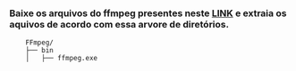 ### Baixe os arquivos do ffmpeg presentes neste [LINK](https://drive.google.com/drive/folders/1h_ySXbsgu-hWg_ZKAWhqQx4mCNzQy3eU?usp=sharing) e extraia os aquivos de acordo com essa arvore de diretórios.

        FFmpeg/
        ├── bin
        │   ├── ffmpeg.exe
